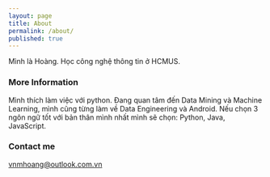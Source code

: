 ```yaml
---
layout: page
title: About
permalink: /about/
published: true
---
```


Mình là Hoàng. Học công nghệ thông tin ở HCMUS.

### More Information

Mình thích làm việc với python. 
Đang quan tâm đến Data Mining và Machine Learning, mình cũng từng làm về Data Engineering và Android. 
Nếu chọn 3 ngôn ngữ tốt với bản thân mình nhất mình sẽ chọn: Python, Java, JavaScript.
### Contact me

[vnmhoang@outlook.com.vn](mailto:vnmhoang@outlook.com.vn)
